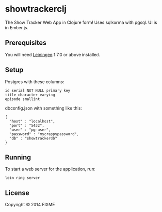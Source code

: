 # showtrackerclj

The Show Tracker Web App in Clojure form! Uses sqlkorma with pgsql. UI is in Ember.js.

## Prerequisites

You will need [Leiningen][1] 1.7.0 or above installed.

[1]: https://github.com/technomancy/leiningen

## Setup

Postgres with these columns:

    id serial NOT NULL primary key
    title character varying
    episode smallint
    
dbconfig.json with something like this:

    {
      "host" : "localhost",
      "port" : "5432",
      "user" : "pg-user",
      "password" : "mycrappypassword",
      "db" : "showtrackerdb"
    }


## Running

To start a web server for the application, run:

    lein ring server

## License

Copyright © 2014 FIXME
